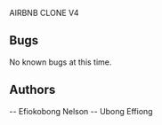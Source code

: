 AIRBNB CLONE V4

## Bugs
No known bugs at this time. 

## Authors
-- Efiokobong Nelson
-- Ubong Effiong
